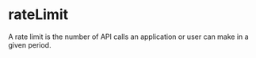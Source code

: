 # rateLimit
A rate limit is the number of API calls an application or user can make in a given period.
